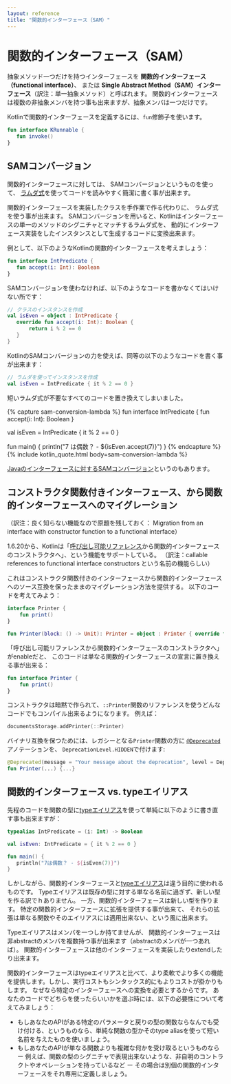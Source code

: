 ```yaml
---
layout: reference
title: "関数的インターフェース（SAM）"
---
```

# 関数的インターフェース（SAM）

抽象メソッド一つだけを持つインターフェースを **関数的インターフェース（functional interface）**、
または **Single Abstract Method（SAM）インターフェース**（訳注：単一抽象メソッド）と呼ばれます。
関数的インターフェースは複数の非抽象メンバを持つ事も出来ますが、抽象メンバは一つだけです。

Kotlinで関数的インターフェースを定義するには、`fun`修飾子を使います。

```kotlin
fun interface KRunnable {
   fun invoke()
}
```

## SAMコンバージョン

関数的インターフェースに対しては、
SAMコンバージョンというものを使って、
[ラムダ式](lambdas.md#ラムダ式と無名関数)を使ってコードを読みやすく簡潔に書く事が出来ます。

関数的インターフェースを実装したクラスを手作業で作る代わりに、
ラムダ式を使う事が出来ます。
SAMコンバージョンを用いると、Kotlinはインターフェースの単一のメソッドのシグニチャとマッチするラムダ式を、
動的にインターフェース実装をしたインスタンスとして生成するコードに変換出来ます。


例として、以下のようなKotlinの関数的インターフェースを考えましょう：

```kotlin
fun interface IntPredicate {
   fun accept(i: Int): Boolean
}
```

SAMコンバージョンを使わなければ、以下のようなコードを書かなくてはいけない所です：

```kotlin
// クラスのインスタンスを作成
val isEven = object : IntPredicate {
   override fun accept(i: Int): Boolean {
       return i % 2 == 0
   }
}
```

KotlinのSAMコンバージョンの力を使えば、同等の以下のようなコードを書く事が出来ます：

```kotlin
// ラムダを使ってインスタンスを作成
val isEven = IntPredicate { it % 2 == 0 }
```

短いラムダ式が不要なすべてのコードを置き換えてしまいました。

{% capture sam-conversion-lambda %}
fun interface IntPredicate {
   fun accept(i: Int): Boolean
}

val isEven = IntPredicate { it % 2 == 0 }

fun main() {
   println("7 は偶数？ - ${isEven.accept(7)}")
}
{% endcapture %}
{% include kotlin_quote.html body=sam-conversion-lambda %}

[Javaのインターフェースに対するSAMコンバージョン](java-interop.md#sam-conversions)というのもあります。

## コンストラクタ関数付きインターフェース、から関数的インターフェースへのマイグレーション

（訳注：良く知らない機能なので原題を残しておく： Migration from an interface with constructor function to a functional interface）

1.6.20から、Kotlinは「[呼び出し可能リファレンス](reflection.md#callable-references)から関数的インターフェースのコンストラクタへ」、という機能をサポートしている。
（訳注：callable references to functional interface constructors という名前の機能らしい）

これはコンストラクタ関数付きのインターフェースから関数的インターフェースへのソース互換を保ったままのマイグレーション方法を提供する。
以下のコードを考えてみよう：

<!-- Starting from 1.6.20, Kotlin supports [callable references](reflection.md#callable-references) to functional interface constructors, which
adds a source-compatible way to migrate from an interface with a constructor function to a functional interface.
Consider the following code:
-->


```kotlin
interface Printer { 
    fun print() 
}

fun Printer(block: () -> Unit): Printer = object : Printer { override fun print() = block() }
```

「呼び出し可能リファレンスから関数的インターフェースのコンストラクタへ」がenableだと、
このコードは単なる関数的インターフェースの宣言に置き換える事が出来る：

<!-- 
With callable references to functional interface constructors enabled, this code can be replaced with just a functional interface declaration:
-->

```kotlin
fun interface Printer { 
    fun print()
}
```

コンストラクタは暗黙で作られて、`::Printer`関数のリファレンスを使うどんなコードでもコンパイル出来るようになります。
例えば：

```kotlin
documentsStorage.addPrinter(::Printer)
```

バイナリ互換を保つためには、レガシーとなる`Printer`関数の方に
[`@Deprecated`](https://kotlinlang.org/api/latest/jvm/stdlib/kotlin/-deprecated/)アノテーションを、
`DeprecationLevel.HIDDEN`で付けます:


```kotlin
@Deprecated(message = "Your message about the deprecation", level = DeprecationLevel.HIDDEN)
fun Printer(...) {...}
```

## 関数的インターフェース vs. typeエイリアス

先程のコードを関数の型に[typeエイリアス](type-aliases.md)を使って単純に以下のように書き直す事も出来ますが：

```kotlin
typealias IntPredicate = (i: Int) -> Boolean

val isEven: IntPredicate = { it % 2 == 0 }

fun main() {
   println("7は偶数？ - ${isEven(7)}")
}
```

しかしながら、関数的インターフェースと[typeエイリアス](type-aliases.md)は違う目的に使われるものです。
Typeエイリアスは既存の型に対する単なる名前に過ぎず、新しい型を作る訳でｈありません。
一方、関数的インターフェースは新しい型を作ります。
特定の関数的インターフェースに拡張を提供する事が出来て、
それらの拡張は単なる関数やそのエイリアスには適用出来ない、という風に出来ます。

Typeエイリアスはメンバを一つしか持てませんが、
関数的インターフェースは非abstractのメンバを複数持つ事が出来ます（abstractのメンバが一つあれば）。
関数的インターフェースは他のインターフェースを実装したりextendしたり出来ます。

関数的インターフェースはtypeエイリアスと比べて、より柔軟でより多くの機能を提供します。しかし、実行コストもシンタックス的にもよりコストが掛かりもします。
なぜなら特定のインターフェースへの変換を必要とするからです。
あなたのコードでどちらを使ったらいいかを選ぶ時には、以下の必要性について考えてみましょう：
* もしあなたのAPIがある特定のパラメータと戻りの型の関数ならなんでも受け付ける、というものなら、単純な関数の型かそのtype aliasを使って短い名前を与えたものを使いましょう。
* もしあなたのAPIが単なる関数よりも複雑な何かを受け取るというものなら ー 例えば、関数の型のシグニチャで表現出来ないような、非自明のコントラクトやオペレーションを持っているなど ー その場合は別個の関数的インターフェースをそれ専用に定義しましょう。

